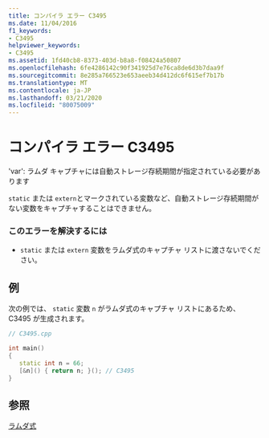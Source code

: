 ```yaml
---
title: コンパイラ エラー C3495
ms.date: 11/04/2016
f1_keywords:
- C3495
helpviewer_keywords:
- C3495
ms.assetid: 1fd40cb8-8373-403d-b8a8-f08424a50807
ms.openlocfilehash: 6fe4286142c90f341925d7e76ca8de6d3b7daa9f
ms.sourcegitcommit: 8e285a766523e653aeeb34d412dc6f615ef7b17b
ms.translationtype: MT
ms.contentlocale: ja-JP
ms.lasthandoff: 03/21/2020
ms.locfileid: "80075009"
---
```

# <a name="compiler-error-c3495"></a>コンパイラ エラー C3495

'var': ラムダ キャプチャには自動ストレージ存続期間が指定されている必要があります

`static` または `extern`とマークされている変数など、自動ストレージ存続期間がない変数をキャプチャすることはできません。

### <a name="to-correct-this-error"></a>このエラーを解決するには

- `static` または `extern` 変数をラムダ式のキャプチャ リストに渡さないでください。

## <a name="example"></a>例

次の例では、 `static` 変数 `n` がラムダ式のキャプチャ リストにあるため、C3495 が生成されます。

```cpp
// C3495.cpp

int main()
{
   static int n = 66;
   [&n]() { return n; }(); // C3495
}
```

## <a name="see-also"></a>参照

[ラムダ式](../../cpp/lambda-expressions-in-cpp.md)
